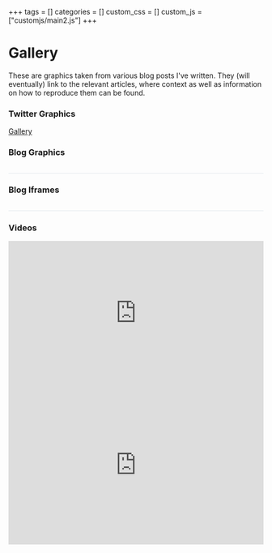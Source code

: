 +++
tags = []
categories = []
custom_css = []
custom_js = ["customjs/main2.js"]
+++

# Gallery #

These are graphics taken from various blog posts I've written. 
They (will eventually) link to the relevant articles, where context as well as information on how to reproduce them can be found.

### Twitter Graphics ###

<a class="twitter-grid" data-limit="20" data-dnt="true" href="https://twitter.com/ferguswtaylor/timelines/999655703722815488?ref_src=twsrc%5Etfw">Gallery</a> <script async src="https://platform.twitter.com/widgets.js" charset="utf-8"></script>

### Blog Graphics ###

<div class="row" id="two">
<div class="column" id="twoeven"></div>
<div class="column" id="twoodd"></div>
</div>
<script src='https://d3js.org/d3.v4.min.js'></script>
<script src='../customjs/portfolio.js'></script>
<link rel="stylesheet" href="../customcss/portfolio.css" />

<p style="border-bottom:1px solid #e1e8ed;"></p>

### Blog Iframes ###

<div class="row" id="three">
<div class="column" id="threeeven"></div>
<div class="column" id="threeodd"></div>
</div>
<script src='../customjs/portfolio2.js'></script>

<p style="border-bottom:1px solid #e1e8ed;"></p>

### Videos ###

<div style="padding:56.25% 0 0 0;position:relative;"><iframe src="https://player.vimeo.com/video/231293393?loop=1&byline=0&portrait=0" style="position:absolute;top:0;left:0;width:100%;height:100%;" frameborder="0" webkitallowfullscreen mozallowfullscreen allowfullscreen></iframe></div><script src="https://player.vimeo.com/api/player.js"></script>

<div style="padding:62.5% 0 0 0;position:relative;"><iframe src="https://player.vimeo.com/video/276458805?loop=1&byline=0&portrait=0" style="position:absolute;top:0;left:0;width:100%;height:100%;" frameborder="0" webkitallowfullscreen mozallowfullscreen allowfullscreen></iframe></div><script src="https://player.vimeo.com/api/player.js"></script>
